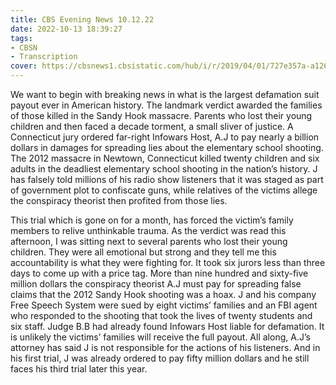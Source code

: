 ```yaml
---
title: CBS Evening News 10.12.22
date: 2022-10-13 18:39:27
tags:
- CBSN
- Transcription
cover: https://cbsnews1.cbsistatic.com/hub/i/r/2019/04/01/727e357a-a126-4138-a2c5-4d3222669d57/thumbnail/640x360/3ff2761028dc5c65cc4f07acd54bcd5c/cbsn2-logo-1920x1080.jpg
---
```

We want to begin with breaking news in what is the largest defamation suit payout ever in American history. The landmark verdict awarded the families of those killed in the Sandy Hook massacre. Parents who lost their young children and then faced a decade torment, a small sliver of justice. A Connecticut jury ordered far-right Infowars Host, A.J to pay nearly a billion dollars in damages for spreading lies about the elementary school shooting. The 2012 massacre in Newtown, Connecticut killed twenty children and six adults in the deadliest elementary school shooting in the nation’s history. J has falsely told millions of his radio show listeners that it was staged as part of government plot to confiscate guns, while relatives of the victims allege the conspiracy theorist then profited from those lies. 

This trial which is gone on for a month, has forced the victim’s family members to relive unthinkable trauma. As the verdict was read this afternoon, I was sitting next to several parents who lost their young children. They were all emotional but strong and they tell me this accountability is what they were fighting for. It took six jurors less than three days to come up with a price tag. More than nine hundred and sixty-five million dollars the conspiracy theorist A.J must pay for spreading false claims that the 2012 Sandy Hook shooting was a hoax. J and his company Free Speech System were sued by eight victims’ families and an FBI agent who responded to the shooting that took the lives of twenty students and six staff. Judge B.B had already found Infowars Host liable for defamation. It is unlikely the victims’ families will receive the full payout. All along, A.J’s attorney has said J is not responsible for the actions of his listeners. And in his first trial, J was already ordered to pay fifty million dollars and he still faces his third trial later this year. 
